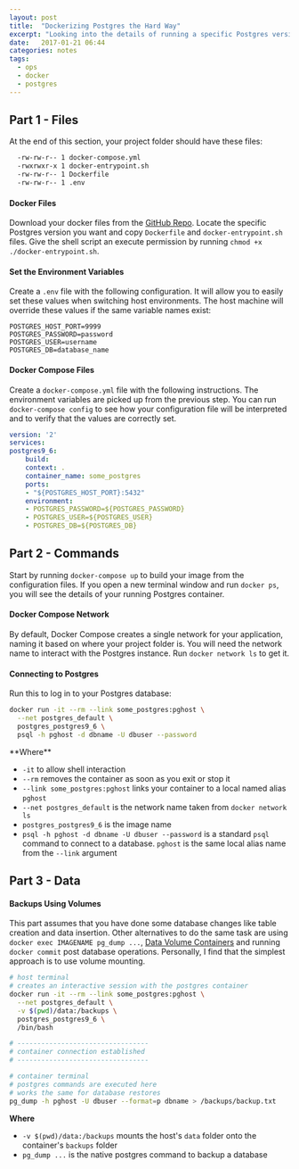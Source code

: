 ```yaml
---
layout: post
title:  "Dockerizing Postgres the Hard Way"
excerpt: "Looking into the details of running a specific Postgres version on Docker for local development"
date:   2017-01-21 06:44
categories: notes
tags:
  - ops
  - docker
  - postgres
---
```


## Part 1 - Files
At the end of this section, your project folder should have these files:
```bash
  -rw-rw-r-- 1 docker-compose.yml
  -rwxrwxr-x 1 docker-entrypoint.sh
  -rw-rw-r-- 1 Dockerfile
  -rw-rw-r-- 1 .env
```
<p></p>

#### Docker Files
Download your docker files from the [GitHub Repo](https://github.com/docker-library/postgres).  Locate the specific Postgres version you want and copy `Dockerfile` and `docker-entrypoint.sh` files.  Give the shell script an execute permission by running `chmod +x ./docker-entrypoint.sh`.
<p></p>

#### Set the Environment Variables
Create a `.env` file with the following configuration.  It will allow you to easily set these values when switching host environments.  The host machine will override these values if the same variable names exist:
```
POSTGRES_HOST_PORT=9999
POSTGRES_PASSWORD=password
POSTGRES_USER=username
POSTGRES_DB=database_name
```
<p></p>

#### Docker Compose Files
Create a `docker-compose.yml` file with the following instructions.  The environment variables are picked up from the previous step.  You can run `docker-compose config` to see how your configuration file will be interpreted and to verify that the values are correctly set.
```yaml
version: '2'
services:
postgres9_6:
    build: 
    context: .
    container_name: some_postgres
    ports:
    - "${POSTGRES_HOST_PORT}:5432"
    environment:
    - POSTGRES_PASSWORD=${POSTGRES_PASSWORD}
    - POSTGRES_USER=${POSTGRES_USER}
    - POSTGRES_DB=${POSTGRES_DB}
```
<p></p>
<p></p>

## Part 2 - Commands
Start by running `docker-compose up` to build your image from the configuration files.  If you open a new terminal window and run `docker ps`, you will see the details of your running Postgres container.
<p></p>

#### Docker Compose Network
By default, Docker Compose creates a single network for your application, naming it based on where your project folder is.  You will need the network name to interact with the Postgres instance.  Run `docker network ls` to get it.
<p></p>

#### Connecting to Postgres
Run this to log in to your Postgres database:
```bash
docker run -it --rm --link some_postgres:pghost \
  --net postgres_default \
  postgres_postgres9_6 \
  psql -h pghost -d dbname -U dbuser --password
```
<p></p>
**Where**

 - `-it` to allow shell interaction
 - `--rm` removes the container as soon as you exit or stop it
 - `--link some_postgres:pghost` links your container to a local named alias `pghost`
 - `--net postgres_default` is the network name taken from `docker network ls`
 - `postgres_postgres9_6` is the image name
 - `psql -h pghost -d dbname -U dbuser --password` is a standard `psql` command to connect to a database.  `pghost` is the same local alias name from the `--link` argument
<p></p>

## Part 3 - Data
<p></p>

#### Backups Using Volumes

This part assumes that you have done some database changes like table creation and data insertion.  Other alternatives to do the same task are using `docker exec IMAGENAME pg_dump ...`, [Data Volume Containers](https://docs.docker.com/engine/tutorials/dockervolumes/#/creating-and-mounting-a-data-volume-container) and running `docker commit` post database operations.  Personally, I find that the simplest approach is to use volume mounting.
```bash
# host terminal
# creates an interactive session with the postgres container
docker run -it --rm --link some_postgres:pghost \
  --net postgres_default \
  -v $(pwd)/data:/backups \
  postgres_postgres9_6 \
  /bin/bash

# ---------------------------------
# container connection established
# ---------------------------------

# container terminal
# postgres commands are executed here
# works the same for database restores
pg_dump -h pghost -U dbuser --format=p dbname > /backups/backup.txt
```

<p></p>

**Where**

- `-v $(pwd)/data:/backups` mounts the host's `data` folder onto the container's `backups` folder
- `pg_dump ...` is the native postgres command to backup a database